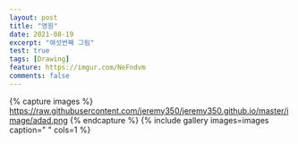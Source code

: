 ```yaml
---
layout: post
title: "영원"
date: 2021-08-19
excerpt: "여섯번째 그림"
test: true
tags: [Drawing]
feature: https://imgur.com/NeFndvm
comments: false
---
```



{% capture images %}
https://raw.githubusercontent.com/jeremy350/jeremy350.github.io/master/image/adad.png
{% endcapture %}
{% include gallery images=images caption=" " cols=1 %}
